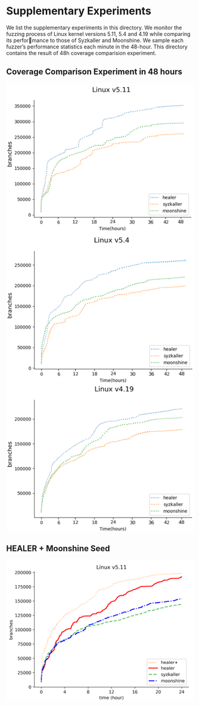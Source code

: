 # Supplementary Experiments

We list the supplementary experiments in this directory. 
We monitor the fuzzing process of Linux kernel versions 5.11, 5.4 and 4.19 while comparing its performance to those of Syzkaller and Moonshine. We sample each fuzzer’s performance statistics each minute in the 48-hour. 
This directory contains the result of 48h coverage comparision experiment.

## Coverage Comparison Experiment in 48 hours
![linux-v5.11](./linux-v5.11.png)
![linux-v5.4](./linux-v5.4.png)
![linux-v4.19](./linux-v4.19.png)

## HEALER + Moonshine Seed

![HEALER+Moonshine_seed](./HEALER+Moonshine_seed.png)